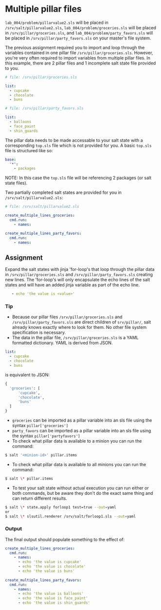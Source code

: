 # Multiple pillar files
`lab_004/problem/pillarvalue2.sls` will be placed in `/srv/salt/pillarvalue2.sls`, `lab_004/problem/groceries.sls` will be placed in `/srv/pillar/groceries.sls`, and `lab_004/problem/party_favors.sls` will be placed in `/srv/pillar/party_favors.sls` on your master's file system. 

The previous assignment required you to import and loop through the variables contained in one pillar file `/srv/pillar/groceries.sls`. However, you're very often required to import variables from multiple pillar files. In this example, there are 2 pillar files and 1 incomplete salt state file provided to you.
```YAML
# file: /srv/pillar/groceries.sls

list:
  - cupcake
  - chocolate
  - buns
```
```YAML
# file: /srv/pillar/party_favors.sls

list:
  - balloons
  - face_paint
  - shin_guards
```
The pillar data needs to be made accessable to your salt state with a corresponding `top.sls` file which is not provided for you. A basic `top.sls` file is structured like so:
```YAML
base:
  '*':
    - packages
```
NOTE: In this case the `top.sls` file will be referencing 2 packages (or salt state files). 


Two partially completed salt states are provided for you in `/srv/salt/pillarvalue2.sls`:
```YAML
# file: /srv/salt/pillarvalue2.sls

create_multiple_lines_groceries:
  cmd.run:
    - names:

create_multiple_lines_party_favors:
  cmd.run:
    - names:
```

## Assignment
Expand the salt states with jinja 'for-loop's that loop through the pillar data in `/srv/pillar/groceries.sls` and `/srv/pillar/party_favors.sls` creating new lines. The 'for-loop's will only encapsulate the echo lines of the salt states and will have an added jinja variable as part of the echo line.
```YAML
   - echo 'the value is <value>'
```

### Tip
- Because our pillar files `/srv/pillar/groceries.sls` and `/srv/pillar/party_favors.sls` are direct children of `srv/pillar/`, salt already knows exactly where to look for them. No other file system specification is necessary.  
- The data in the pillar file, `/srv/pillar/groceries.sls` is a YAML formatted dictionary. YAML is derived from JSON.
```YAML
list:
  - cupcake
  - chocolate
  - buns
```
is equivalent to JSON:
```PYTHON
{
  'groceries': [
      'cupcake',
      'chocolate',
      'buns'
  ]
}
```
- `groceries` can be imported as a pillar variable into an sls file using the syntax `pillar['groceries']`
- `party_favors` can be imported as a pillar variable into an sls file using the syntax `pillar['partyfavors']`
- To check what pillar data is available to a minion you can run the command:
```BASH
$ salt '<minion-id>' pillar.items
```
- To check what pillar data is available to all minions you can run the command:
```BASH
$ salt \* pillar.items
```
- To test your salt state without actual execution you can run either or both commands, but be aware they don't do the exact same thing and can return different results.
```BASH
$ salt \* state.apply forloop1 test=true --out=yaml
or
$ salt \* slsutil.renderer /srv/salt/forloop1.sls --out=yaml
```

### Output
The final output should populate something to the effect of:
```YAML
create_multiple_lines_groceries:
  cmd.run:
    - names:
      - echo 'the value is cupcake'
      - echo 'the value is chocolate'
      - echo 'the value is buns'
      
create_multiple_lines_party_favors:
  cmd.run:
    - names:
      - echo 'the value is balloons'
      - echo 'the value is face_paint'
      - echo 'the value is shin_guards'
```
